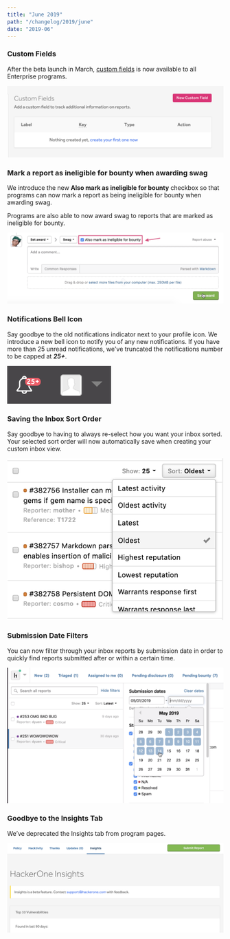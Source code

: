 ```yaml
---
title: "June 2019"
path: "/changelog/2019/june"
date: "2019-06"
---
```


### Custom Fields

After the beta launch in March, [custom fields](/programs/custom-fields.html) is now available to all Enterprise programs.  

![custom fields](./images/mar_2019_custom_fields.png)

### Mark a report as ineligible for bounty when awarding swag
We introduce the new **Also mark as ineligible for bounty** checkbox so that programs can now mark a report as being ineligible for bounty when awarding swag.

Programs are also able to now award swag to reports that are marked as ineligible for bounty.

![mark as ineligible for bounty checkbox](./images/june_2019_mark_ineligible.png)

### Notifications Bell Icon
Say goodbye to the old notifications indicator next to your profile icon. We introduce a new bell icon to notify you of any new notifications. If you have more than 25 unread notifications, we've truncated the notifications number to be capped at ***25+***.

![bell icon](./images/june_2019_bell_icon.png)

### Saving the Inbox Sort Order
Say goodbye to having to always re-select how you want your inbox sorted. Your selected sort order will now automatically save when creating your custom inbox view.  

![save sort order](./images/june_2019_save_sort_order.png)

### Submission Date Filters
You can now filter through your inbox reports by submission date in order to quickly find reports submitted after or within a certain time.

![submission date filters](./images/june_2019_date_filters.png)

### Goodbye to the Insights Tab
We’ve deprecated the Insights tab from program pages.

![insights tab](./images/june_2019_insights.png)
